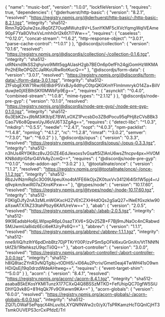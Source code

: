 {
  "name": "music-bot",
  "version": "1.0.0",
  "lockfileVersion": 1,
  "requires": true,
  "dependencies": {
    "@derhuerst/http-basic": {
      "version": "8.2.1",
      "resolved": "https://registry.npmjs.org/@derhuerst/http-basic/-/http-basic-8.2.1.tgz",
      "integrity": "sha512-Rmn7qQQulw2sxJ8qGfZ7OuqMWuhz8V+L5xnYKMF5cXVcYqmgWqlVEAme90pF7Ya8OVhxVxLmhh0rI2k6t7ITWw==",
      "requires": {
        "caseless": "^0.12.0",
        "concat-stream": "^1.6.2",
        "http-response-object": "^3.0.1",
        "parse-cache-control": "^1.0.1"
      }
    },
    "@discordjs/collection": {
      "version": "0.1.6",
      "resolved": "https://registry.npmjs.org/@discordjs/collection/-/collection-0.1.6.tgz",
      "integrity": "sha512-utRNxnd9kSS2qhyivo9lMlt5qgAUasH2gb7BEOn6p0efFh24gjGomHzWKMAPn2hEReOPQZCJaRKoURwRotKucQ=="
    },
    "@discordjs/form-data": {
      "version": "3.0.1",
      "resolved": "https://registry.npmjs.org/@discordjs/form-data/-/form-data-3.0.1.tgz",
      "integrity": "sha512-ZfFsbgEXW71Rw/6EtBdrP5VxBJy4dthyC0tpQKGKmYFImlmmrykO14Za+BiIVduwjte0jXEBlhSKf0MWbFp9Eg==",
      "requires": {
        "asynckit": "^0.4.0",
        "combined-stream": "^1.0.8",
        "mime-types": "^2.1.12"
      }
    },
    "@discordjs/node-pre-gyp": {
      "version": "0.1.0",
      "resolved": "https://registry.npmjs.org/@discordjs/node-pre-gyp/-/node-pre-gyp-0.1.0.tgz",
      "integrity": "sha512-6u3EbK2x+j9bM3iK9/pE7BWLxOXZ1PvcsbDo3ZBdPocu95qPHj8zCVsBBk3Cao7V6o8QpwxUyJl6oVJ6T3ZgAg==",
      "requires": {
        "detect-libc": "^1.0.3",
        "mkdirp": "^0.5.5",
        "needle": "^2.4.1",
        "nopt": "^4.0.3",
        "npm-packlist": "^1.4.8",
        "npmlog": "^4.1.2",
        "rc": "^1.2.8",
        "rimraf": "^3.0.2",
        "semver": "^7.3.0",
        "tar": "^6.0.2"
      }
    },
    "@discordjs/opus": {
      "version": "0.3.3",
      "resolved": "https://registry.npmjs.org/@discordjs/opus/-/opus-0.3.3.tgz",
      "integrity": "sha512-n3hUs4RY0K8cz8vJ2GiZE4EdJlexoxs1vGsaft5lZlAnU6wsZfncpv4px+HVOMKN8ddtjriGfsrG4lVkAyZcmQ==",
      "requires": {
        "@discordjs/node-pre-gyp": "^0.1.0",
        "node-addon-api": "^3.0.2"
      }
    },
    "@tootallnate/once": {
      "version": "1.1.2",
      "resolved": "https://registry.npmjs.org/@tootallnate/once/-/once-1.1.2.tgz",
      "integrity": "sha512-RbzJvlNzmRq5c3O09UipeuXno4tA1FE6ikOjxZK0tuxVv3412l64l5t1W5pj4+rJq9vpkm/kwiR07aZXnsKPxw=="
    },
    "@types/node": {
      "version": "10.17.60",
      "resolved": "https://registry.npmjs.org/@types/node/-/node-10.17.60.tgz",
      "integrity": "sha512-F0KIgDJfy2nA3zMLmWGKxcH2ZVEtCZXHHdOQs2gSaQ27+lNeEfGxzkIw90aXswATX7AZ33tahPbzy6KAfUreVw=="
    },
    "abab": {
      "version": "2.0.5",
      "resolved": "https://registry.npmjs.org/abab/-/abab-2.0.5.tgz",
      "integrity": "sha512-9IK9EadsbHo6jLWIpxpR6pL0sazTXV6+SQv25ZB+F7Bj9mJNaOc4nCRabwd5M/JwmUa8idz6Eci6eKfJryPs6Q=="
    },
    "abbrev": {
      "version": "1.1.1",
      "resolved": "https://registry.npmjs.org/abbrev/-/abbrev-1.1.1.tgz",
      "integrity": "sha512-nne9/IiQ/hzIhY6pdDnbBtz7DjPTKrY00P/zvPSm5pOFkl6xuGrGnXn/VtTNNfNtAfZ9/1RtehkszU9qcTii0Q=="
    },
    "abort-controller": {
      "version": "3.0.0",
      "resolved": "https://registry.npmjs.org/abort-controller/-/abort-controller-3.0.0.tgz",
      "integrity": "sha512-h8lQ8tacZYnR3vNQTgibj+tODHI5/+l06Au2Pcriv/Gmet0eaj4TwWH41sO9wnHDiQsEj19q0drzdWdeAHtweg==",
      "requires": {
        "event-target-shim": "^5.0.0"
      }
    },
    "acorn": {
      "version": "8.4.1",
      "resolved": "https://registry.npmjs.org/acorn/-/acorn-8.4.1.tgz",
      "integrity": "sha512-asabaBSkEKosYKMITunzX177CXxQ4Q8BSSzMTKD+FefUhipQC70gfW5SiUDhYQ3vk8G+81HqQk7Fv9OXwwn9KA=="
    },
    "acorn-globals": {
      "version": "6.0.0",
      "resolved": "https://registry.npmjs.org/acorn-globals/-/acorn-globals-6.0.0.tgz",
      "integrity": "sha512-ZQl7LOWaF5ePqqcX4hLuv/bLXYQNfNWw2c0/yX/TsPRKamzHcTGQnlCjHT3TsmkOUVEPS3crCxiPfdzE/Trl
